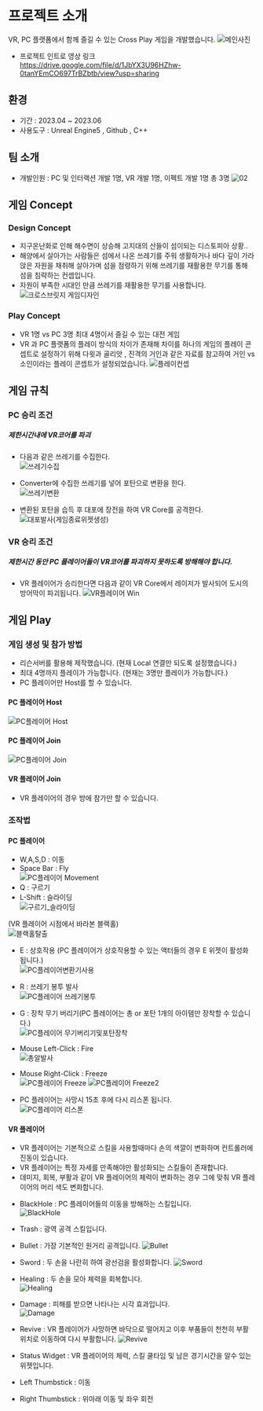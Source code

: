# 프로젝트 소개  
VR, PC 플랫폼에서 함께 즐길 수 있는 Cross Play 게임을 개발했습니다.
 ![메인사진](https://github.com/oh-bba-ya/Project_CrossBridge/assets/49023743/671c686a-2f12-4dc9-a8bc-e8ae841655e0) 
- 프로젝트 인트로 영상 링크  
https://drive.google.com/file/d/1JbYX3U96HZhw-0tanYEmCO697TrBZbtb/view?usp=sharing  

## 환경
* 기간 : 2023.04 ~ 2023.06
* 사용도구 : Unreal Engine5 , Github , C++

## 팀 소개
* 개발인원 : PC 및 인터랙션 개발 1명, VR 개발 1명, 이펙트 개발 1명 총 3명 
![02](https://github.com/oh-bba-ya/Project_CrossBridge/assets/49023743/c9370fbb-961d-406c-800f-39174fecf44e)


## 게임 Concept
### Design Concept
* 지구온난화로 인해 해수면이 상승해 고지대의 산들이 섬이되는 디스토피아 상황..
* 해양에서 살아가는 사람들은 섬에서 나온 쓰레기를 주워 생활하거나 바다 깊이 가라앉은 자원을 채취해 살아가며 섬을 점령하기 위해 쓰레기를 재활용한 무기를 통해 섬을 침략하는 컨셉입니다.
* 자원이 부족한 시대인 만큼 쓰레기를 재활용한 무기를 사용합니다.
![크로스브릿지 게임디자인](https://github.com/oh-bba-ya/Project_CrossBridge/assets/49023743/d7abe1d6-87a1-4484-93da-1abdf751e8ea)

### Play Concept
* VR 1명 vs PC 3명 최대 4명이서 즐길 수 있는 대전 게임
* VR 과 PC 플랫폼의 플레이 방식의 차이가 존재해 차이를 하나의 게임의 플레이 콘셉트로 설정하기 위해 다윗과 골리앗 , 진격의 거인과 같은 자료를 참고하여 거인 vs 소인이라는 플레이 콘셉트가 설정되었습니다. 
![플레이컨셉](https://github.com/oh-bba-ya/Project_CrossBridge/assets/49023743/f47fe69d-0379-4676-809b-9ea39453ff5a)

## 게임 규칙
### PC 승리 조건
##### 제한시간내에 VR코어를 파괴
- 다음과 같은 쓰레기를 수집한다.  
![쓰레기수집](https://github.com/oh-bba-ya/Project_CrossBridge/assets/49023743/b19055df-726b-4f10-9ee8-27bb1021aac2)
  
- Converter에 수집한 쓰레기를 넣어 포탄으로 변환을 한다.  
![쓰레기변환](https://github.com/oh-bba-ya/Project_CrossBridge/assets/49023743/e3f9390c-93cb-412e-ae46-614994bda9b7)

  
- 변환된 포탄을 습득 후 대포에 장전을 하여 VR Core를 공격한다.  
![대포발사(게임종료위젯생성)](https://github.com/oh-bba-ya/Project_CrossBridge/assets/49023743/f7d9e99e-16c6-4e6e-80ed-d3f0e9ecccbd)

### VR 승리 조건
##### 제한시간 동안 PC 플레이어들이 VR코어를 파괴하지 못하도록 방해해야 합니다.
- VR 플레이어가 승리한다면 다음과 같이 VR Core에서 레이저가 발사되어 도시의 방어막이 파괴됩니다. 
![VR플레이어 Win](https://github.com/oh-bba-ya/Project_CrossBridge/assets/49023743/84746e31-80c4-48b9-937b-bfd74222aa15)



## 게임 Play
### 게임 생성 및 참가 방법
- 리슨서버를 활용해 제작했습니다. (현재 Local 연결만 되도록 설정했습니다.)
- 최대 4명까지 플레이가 가능합니다. (현재는 3명만 플레이가 가능합니다.)
- PC 플레이어만 Host를 할 수 있습니다.
#### PC 플레이어 Host 
![PC플레이어 Host](https://github.com/oh-bba-ya/Project_CrossBridge/assets/49023743/8d98bc28-1bf9-4c5f-8f8b-3b487e67ea21)
#### PC 플레이어 Join 
![PC플레이어 Join](https://github.com/oh-bba-ya/Project_CrossBridge/assets/49023743/a20d0477-f33a-4ad7-9d23-9008dbc7a61b)

#### VR 플레이어 Join
- VR 플레이어의 경우 방에 참가만 할 수 있습니다.

### 조작법
#### PC 플레이어
- W,A,S,D : 이동
- Space Bar : Fly  
  ![PC플레이어 Movement](https://github.com/oh-bba-ya/Project_CrossBridge/assets/49023743/7f032a9a-9875-4c74-9d16-118b1392606b)
- Q : 구르기
- L-Shift : 슬라이딩  
![구르기_슬라이딩](https://github.com/oh-bba-ya/Project_CrossBridge/assets/49023743/9fc7f682-fe70-4cf4-b2b4-5b88116d162a)

(VR 플레이어 시점에서 바라본 블랙홀)  
![블랙홀탈출](https://github.com/oh-bba-ya/Project_CrossBridge/assets/49023743/a2e705d7-3bcb-4815-934c-83d609ce2ab3)
- E : 상호작용 (PC 플레이어가 상호작용할 수 있는 액터들의 경우 E 위젯이 활성화 됩니다.)  
  ![PC플레이어변환기사용](https://github.com/oh-bba-ya/Project_CrossBridge/assets/49023743/e3d107a7-2efc-4e6b-a0d9-9c79aae03f5e)

- R : 쓰레기 봉투 발사  
  ![PC플레이어 쓰레기봉투](https://github.com/oh-bba-ya/Project_CrossBridge/assets/49023743/150c2e06-865c-4344-9877-d306737005bc)
- G : 장착 무기 버리기(PC 플레이어는 총 or 포탄 1개의 아이템만 장착할 수 있습니다.)  
  ![PC플레이어 무기버리기및포탄장착](https://github.com/oh-bba-ya/Project_CrossBridge/assets/49023743/bab8c0c1-33a7-4346-be68-45504f889fb8)
- Mouse Left-Click : Fire  
![총알발사](https://github.com/oh-bba-ya/Project_CrossBridge/assets/49023743/a455a04f-0edd-4e38-b689-69d6b6885e4f)

- Mouse Right-Click : Freeze  
  ![PC플레이어 Freeze](https://github.com/oh-bba-ya/Project_CrossBridge/assets/49023743/d1f1f5ca-6128-4820-a0ee-0ff4c514aaba)
![PC플레이어 Freeze2](https://github.com/oh-bba-ya/Project_CrossBridge/assets/49023743/320d2296-7bba-4050-8a3e-7a4b7ccc85ad)

- PC 플레이어는 사망시 15초 후에 다시 리스폰 됩니다.  
  ![PC플레이어 리스폰](https://github.com/oh-bba-ya/Project_CrossBridge/assets/49023743/0816eef3-fca0-4ed3-9132-1835f4afaf2f)

#### VR 플레이어
* VR 플레이어는 기본적으로 스킬을 사용할때마다 손의 색깔이 변화하며 컨트롤러에 진동이 있습니다.
* VR 플레이어는 특정 자세를 만족해야만 활성화되는 스킬들이 존재합니다.
* 데미지, 회복, 부활과 같이 VR 플레이어의 체력이 변화하는 경우 그에 맞춰 VR 플레이어의 머리 색도 변화합니다.
  
- BlackHole : PC 플레이어들의 이동을 방해하는 스킬입니다.    
  ![BlackHole](https://github.com/oh-bba-ya/Project_CrossBridge/assets/49023743/bf41fb4e-99d5-4267-b55f-a798e9049699)

- Trash : 광역 공격 스킬입니다.
  
- Bullet : 가장 기본적인 원거리 공격입니다.
  ![Bullet](https://github.com/oh-bba-ya/Project_CrossBridge/assets/49023743/51d7f3b4-51d1-4a26-8c76-dcad7407fbf0)
  
- Sword : 두 손을 나란히 하여 광선검을 활성화합니다.
  ![Sword](https://github.com/oh-bba-ya/Project_CrossBridge/assets/49023743/7f8a91e0-38c5-4717-8e2a-a4e1f22adff0)

- Healing : 두 손을 모아 체력을 회복합니다.  
  ![Healing](https://github.com/oh-bba-ya/Project_CrossBridge/assets/49023743/10a524ff-2aa9-4a59-a920-a85a53121983)

- Damage : 피해를 받으면 나타나는 시각 효과입니다.  
  ![Damage](https://github.com/oh-bba-ya/Project_CrossBridge/assets/49023743/b15d1ec9-b3c6-4934-88fd-0728be3c2494)

- Revive : VR 플레이어가 사망하면 바닥으로 떨어지고 이후 부품들이 천천히 부활 위치로 이동하여 다시 부활합니다.
   ![Revive](https://github.com/oh-bba-ya/Project_CrossBridge/assets/49023743/3d58aacc-a5a1-4e74-92d1-516fa8ad5aec)

- Status Widget : VR 플레이어의 체력, 스킬 쿨타임 및 남은 경기시간을 알수 있는 위젯입니다.

- Left Thumbstick : 이동
- Right Thumbstick : 위아래 이동 및 좌우 회전
